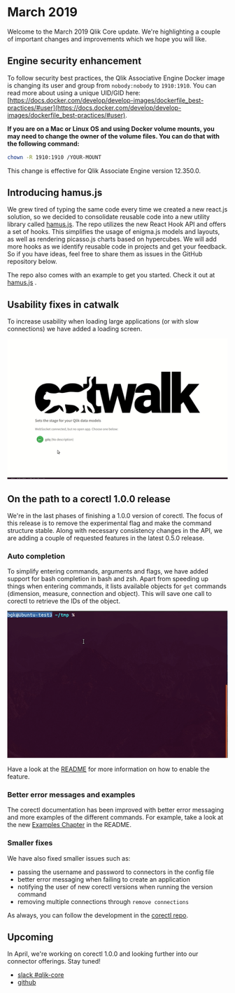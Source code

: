 # March 2019

Welcome to the March 2019 Qlik Core update. We're highlighting a couple of important changes and improvements which we
hope you will like.

## Engine security enhancement

To follow security best practices, the Qlik Associative Engine Docker image is changing its
user and group from `nobody:nobody` to `1910:1910`. You can read more about using a unique UID/GID here:
[https://docs.docker.com/develop/develop-images/dockerfile_best-practices/#user](https://docs.docker.com/develop/develop-images/dockerfile_best-practices/#user).

**If you are on a Mac or Linux OS and using Docker volume mounts, you may need to change the owner of the volume files.
You can do that with the following command:**

```bash
chown -R 1910:1910 /YOUR-MOUNT
```

This change is effective for Qlik Associate Engine version 12.350.0.

## Introducing hamus.js

We grew tired of typing the same code every time we created a new react.js solution, so we decided to consolidate
reusable code into a new utility library called [hamus.js](https://github.com/qlik-oss/hamus.js). The repo utilizes
the new React Hook API and offers a set of hooks. This simplifies the usage of enigma.js models and layouts,
as well as rendering picasso.js charts based on hypercubes. We will add more hooks as we identify reusable code in
projects and get your feedback. So if you have ideas, feel free to share them as issues in the GitHub repository below.

The repo also comes with an example to get you started. Check it out at [hamus.js](https://github.com/qlik-oss/hamus.js)
.

## Usability fixes in catwalk

To increase usability when loading large applications (or with slow connections) we have added a loading screen.

![screenshot](../images/catwalk-loading.gif)

## On the path to a corectl 1.0.0 release

We're in the last phases of finishing a 1.0.0 version of corectl. The focus of this release is to remove the
experimental flag and make the command structure stable. Along with necessary consistency changes in the API, we are
adding a couple of requested features in the latest 0.5.0 release.

### Auto completion

To simplify entering commands, arguments and flags, we have added support for bash completion in bash and zsh. Apart
from speeding up things when entering commands, it lists available objects for `get` commands (dimension, measure,
connection and object). This will save one call to corectl to retrieve the IDs of the object.

![screenshot](../images/corectl-bash-completion.gif)

Have a look at the [README](https://github.com/qlik-oss/corectl#usage) for more information on how to enable the
feature.

### Better error messages and examples

The corectl documentation has been improved with better error messaging and more examples of the different commands.
For example, take a look at the new [Examples Chapter](https://github.com/qlik-oss/corectl#examples) in the README.

### Smaller fixes

We have also fixed smaller issues such as:

* passing the username and password to connectors in the config file
* better error messaging when failing to create an application
* notifying the user of new corectl versions when running the version command
* removing multiple connections through `remove connections`

As always, you can follow the development in the [corectl repo](https://github.com/qlik-oss/corectl).

## Upcoming

In April, we're working on corectl 1.0.0 and looking further into our connector offerings.
Stay tuned!

* [slack #qlik-core](https://qlik-branch.slack.com/channels/qlik-core)
* [github](https://github.com/qlik-oss)
